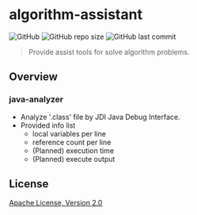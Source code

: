 # algorithm-assistant

![GitHub](https://img.shields.io/github/license/namhyun-gu/algorithm-assistant)
![GitHub repo size](https://img.shields.io/github/repo-size/namhyun-gu/algorithm-assistant)
![GitHub last commit](https://img.shields.io/github/last-commit/namhyun-gu/algorithm-assistant)

> Provide assist tools for solve algorithm problems.

## Overview

### java-analyzer

- Analyze '.class' file by JDI Java Debug Interface.
- Provided info list
  - local variables per line
  - reference count per line
  - (Planned) execution time
  - (Planned) execute output

## License

[Apache License, Version 2.0](https://opensource.org/licenses/Apache-2.0)